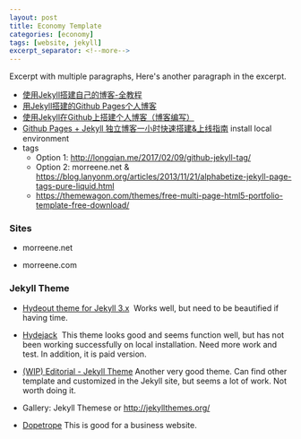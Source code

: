 ```yaml
---
layout: post
title: Economy Template
categories: [economy]
tags: [website, jekyll]
excerpt_separator: <!--more-->
---
```

Excerpt with multiple paragraphs, Here's another paragraph in the excerpt.
<!--more-->

* [使用Jekyll搭建自己的博客-全教程](https://www.jianshu.com/p/c04475ba80e4)
* [用Jekyll搭建的Github Pages个人博客](http://louisly.com/2016/04/used-jekyll-to-create-my-github-blog/)
* [使用Jekyll在Github上搭建个人博客（博客编写）](https://segmentfault.com/a/1190000000406013)
* [Github Pages + Jekyll 独立博客一小时快速搭建&上线指南](http://playingfingers.com/2016/03/26/build-a-blog/)
  install local environment
* tags
  *  Option 1: http://longqian.me/2017/02/09/github-jekyll-tag/
  *  Option 2: morreene.net & https://blog.lanyonm.org/articles/2013/11/21/alphabetize-jekyll-page-tags-pure-liquid.html
  * https://themewagon.com/themes/free-multi-page-html5-portfolio-template-free-download/


### Sites
* morreene.net

* morreene.com
### Jekyll Theme

* [Hydeout theme for Jekyll 3.x](https://github.com/fongandrew/hydeout) 
Works well, but need to be beautified if having time.
* [Hydejack](https://qwtel.com/hydejack/) 
This theme looks good and seems function well, but has not been working successfully on local installation. Need more work and test. In addition, it is paid version.
* [(WIP) Editorial - Jekyll Theme](https://github.com/andrewbanchich/editorial-jekyll-theme) Another very good theme.
Can find other template and customized in the Jekyll site, but seems a lot of work. Not worth doing it.

* Gallery: Jekyll Themese or http://jekyllthemes.org/

* [Dopetrope](http://themes.jekyllrc.org/dopetrope/) This is good for a business website.
